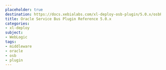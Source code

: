 ```yaml
---
placeholder: true
destination: https://docs.xebialabs.com/xl-deploy-osb-plugin/5.0.x/osbPluginManual.html
title: Oracle Service Bus Plugin Reference 5.0.x
categories: 
- xl-deploy
subject:
- WebLogic
tags:
- middleware
- oracle
- osb
- plugin
---
```


